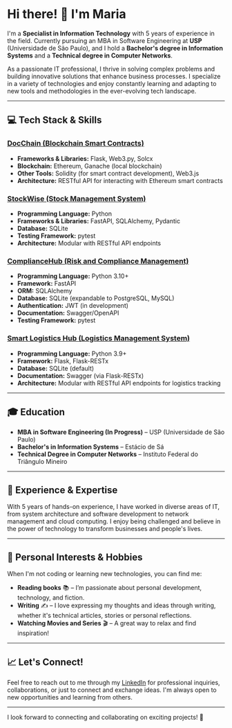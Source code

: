 # Hi there! 👋 I'm Maria

I'm a **Specialist in Information Technology** with 5 years of experience in the field. Currently pursuing an MBA in Software Engineering at **USP** (Universidade de São Paulo), and I hold a **Bachelor's degree in Information Systems** and a **Technical degree in Computer Networks**.

As a passionate IT professional, I thrive in solving complex problems and building innovative solutions that enhance business processes. I specialize in a variety of technologies and enjoy constantly learning and adapting to new tools and methodologies in the ever-evolving tech landscape.

---

## 💻 Tech Stack & Skills

### [DocChain (Blockchain Smart Contracts)](https://github.com/maria-ritha-nascimento/DocChain)
- **Frameworks & Libraries:** Flask, Web3.py, Solcx
- **Blockchain:** Ethereum, Ganache (local blockchain)
- **Other Tools:** Solidity (for smart contract development), Web3.js
- **Architecture:** RESTful API for interacting with Ethereum smart contracts

### [StockWise (Stock Management System)](https://github.com/maria-ritha-nascimento/stockwise)
- **Programming Language:** Python
- **Frameworks & Libraries:** FastAPI, SQLAlchemy, Pydantic
- **Database:** SQLite
- **Testing Framework:** pytest
- **Architecture:** Modular with RESTful API endpoints

### [ ComplianceHub (Risk and Compliance Management)](https://github.com/maria-ritha-nascimento/ComplianceHub)
- **Programming Language:** Python 3.10+
- **Framework:** FastAPI
- **ORM:** SQLAlchemy
- **Database:** SQLite (expandable to PostgreSQL, MySQL)
- **Authentication:** JWT (in development)
- **Documentation:** Swagger/OpenAPI
- **Testing Framework:** pytest

### [Smart Logistics Hub (Logistics Management System)](https://github.com/maria-ritha-nascimento/SmartLogisticsHub)
- **Programming Language:** Python 3.9+
- **Framework:** Flask, Flask-RESTx
- **Database:** SQLite (default)
- **Documentation:** Swagger (via Flask-RESTx)
- **Architecture:** Modular with RESTful API endpoints for logistics tracking

---

## 🎓 Education

- **MBA in Software Engineering (In Progress)** – USP (Universidade de São Paulo)
- **Bachelor's in Information Systems** – Estácio de Sá
- **Technical Degree in Computer Networks** – Instituto Federal do Triângulo Mineiro

---

## 🌟 Experience & Expertise

With 5 years of hands-on experience, I have worked in diverse areas of IT, from system architecture and software development to network management and cloud computing. I enjoy being challenged and believe in the power of technology to transform businesses and people's lives.

---

## 📖 Personal Interests & Hobbies

When I'm not coding or learning new technologies, you can find me:

- **Reading books** 📚 – I’m passionate about personal development, technology, and fiction.
- **Writing** ✍️ – I love expressing my thoughts and ideas through writing, whether it's technical articles, stories or personal reflections.
- **Watching Movies and Series** 🎬 – A great way to relax and find inspiration!

---

## 📈 Let's Connect!

Feel free to reach out to me through my [LinkedIn](https://www.linkedin.com/in/maria-ritha-nascimento-135023340/) for professional inquiries, collaborations, or just to connect and exchange ideas. I'm always open to new opportunities and learning from others.

---

I look forward to connecting and collaborating on exciting projects! 🚀
